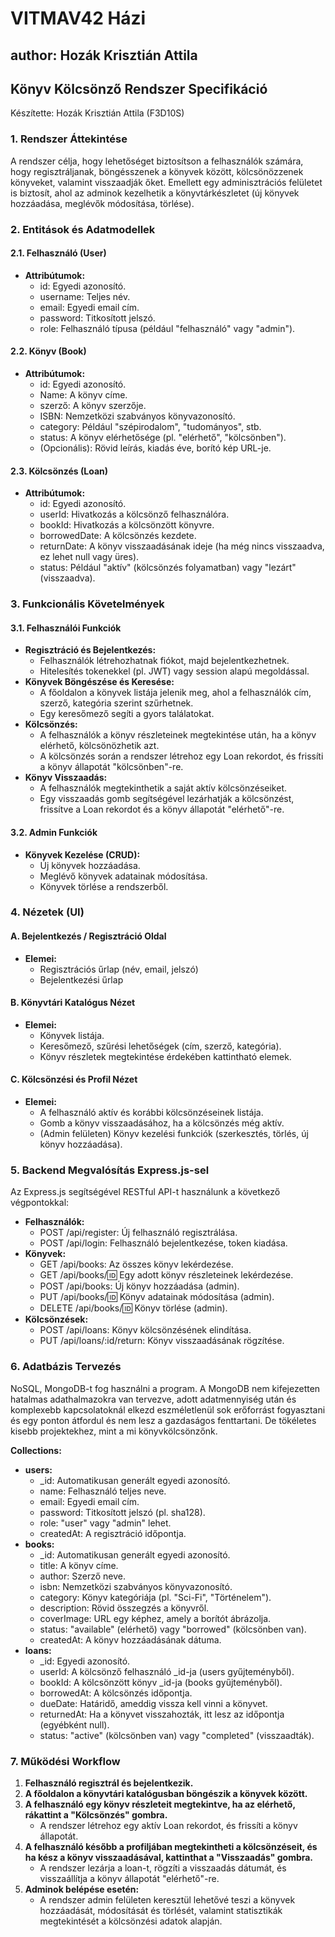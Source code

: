 <h1>VITMAV42 Házi</h1>
<h2>author: Hozák Krisztián Attila</h2>

## Könyv Kölcsönző Rendszer Specifikáció

Készítette: Hozák Krisztián Attila (F3D10S)

### 1\. Rendszer Áttekintése

A rendszer célja, hogy lehetőséget biztosítson a felhasználók számára, hogy regisztráljanak, böngésszenek a könyvek között, kölcsönözzenek könyveket, valamint visszaadják őket. Emellett egy adminisztrációs felületet is biztosít, ahol az adminok kezelhetik a könyvtárkészletet (új könyvek hozzáadása, meglévők módosítása, törlése).

### 2\. Entitások és Adatmodellek

#### 2.1. Felhasználó (User)

- **Attribútumok:**
  - id: Egyedi azonosító.
  - username: Teljes név.
  - email: Egyedi email cím.
  - password: Titkosított jelszó.
  - role: Felhasználó típusa (például "felhasználó" vagy "admin").

#### 2.2. Könyv (Book)

- **Attribútumok:**
  - id: Egyedi azonosító.
  - Name: A könyv címe.
  - szerző: A könyv szerzője.
  - ISBN: Nemzetközi szabványos könyvazonosító.
  - category: Például "szépirodalom", "tudományos", stb.
  - status: A könyv elérhetősége (pl. "elérhető", "kölcsönben").
  - (Opcionális): Rövid leírás, kiadás éve, borító kép URL-je.

#### 2.3. Kölcsönzés (Loan)

- **Attribútumok:**
  - id: Egyedi azonosító.
  - userId: Hivatkozás a kölcsönző felhasználóra.
  - bookId: Hivatkozás a kölcsönzött könyvre.
  - borrowedDate: A kölcsönzés kezdete.
  - returnDate: A könyv visszaadásának ideje (ha még nincs visszaadva, ez lehet null vagy üres).
  - status: Például "aktív" (kölcsönzés folyamatban) vagy "lezárt" (visszaadva).

### 3\. Funkcionális Követelmények

#### 3.1. Felhasználói Funkciók

- **Regisztráció és Bejelentkezés:**
  - Felhasználók létrehozhatnak fiókot, majd bejelentkezhetnek.
  - Hitelesítés tokenekkel (pl. JWT) vagy session alapú megoldással.
- **Könyvek Böngészése és Keresése:**
  - A főoldalon a könyvek listája jelenik meg, ahol a felhasználók cím, szerző, kategória szerint szűrhetnek.
  - Egy keresőmező segíti a gyors találatokat.
- **Kölcsönzés:**
  - A felhasználók a könyv részleteinek megtekintése után, ha a könyv elérhető, kölcsönözhetik azt.
  - A kölcsönzés során a rendszer létrehoz egy Loan rekordot, és frissíti a könyv állapotát "kölcsönben"-re.
- **Könyv Visszaadás:**
  - A felhasználók megtekinthetik a saját aktív kölcsönzéseiket.
  - Egy visszaadás gomb segítségével lezárhatják a kölcsönzést, frissítve a Loan rekordot és a könyv állapotát "elérhető"-re.

#### 3.2. Admin Funkciók

- **Könyvek Kezelése (CRUD):**
  - Új könyvek hozzáadása.
  - Meglévő könyvek adatainak módosítása.
  - Könyvek törlése a rendszerből.

### 4\. Nézetek (UI)

#### A. Bejelentkezés / Regisztráció Oldal

- **Elemei:**
  - Regisztrációs űrlap (név, email, jelszó)
  - Bejelentkezési űrlap

#### B. Könyvtári Katalógus Nézet

- **Elemei:**
  - Könyvek listája.
  - Keresőmező, szűrési lehetőségek (cím, szerző, kategória).
  - Könyv részletek megtekintése érdekében kattintható elemek.

#### C. Kölcsönzési és Profil Nézet

- **Elemei:**
  - A felhasználó aktív és korábbi kölcsönzéseinek listája.
  - Gomb a könyv visszaadásához, ha a kölcsönzés még aktív.
  - (Admin felületen) Könyv kezelési funkciók (szerkesztés, törlés, új könyv hozzáadása).

### 5\. Backend Megvalósítás Express.js-sel

Az Express.js segítségével RESTful API-t használunk a következő végpontokkal:

- **Felhasználók:**
  - POST /api/register: Új felhasználó regisztrálása.
  - POST /api/login: Felhasználó bejelentkezése, token kiadása.
- **Könyvek:**
  - GET /api/books: Az összes könyv lekérdezése.
  - GET /api/books/:id: Egy adott könyv részleteinek lekérdezése.
  - POST /api/books: Új könyv hozzáadása (admin).
  - PUT /api/books/:id: Könyv adatainak módosítása (admin).
  - DELETE /api/books/:id: Könyv törlése (admin).
- **Kölcsönzések:**
  - POST /api/loans: Könyv kölcsönzésének elindítása.
  - PUT /api/loans/:id/return: Könyv visszaadásának rögzítése.

### 6\. Adatbázis Tervezés

NoSQL, MongoDB-t fog használni a program. A MongoDB nem kifejezetten hatalmas adathalmazokra van tervezve, adott adatmennyiség után és komplexebb kapcsolatoknál elkezd eszméletlenül sok erőforrást fogyasztani és egy ponton átfordul és nem lesz a gazdaságos fenttartani. De tökéletes kisebb projektekhez, mint a mi könyvkölcsönzőnk.

**Collections:**

- **users:**
  - \_id: Automatikusan generált egyedi azonosító.
  - name: Felhasználó teljes neve.
  - email: Egyedi email cím.
  - password: Titkosított jelszó (pl. sha128).
  - role: "user" vagy "admin" lehet.
  - createdAt: A regisztráció időpontja.
- **books:**
  - \_id: Automatikusan generált egyedi azonosító.
  - title: A könyv címe.
  - author: Szerző neve.
  - isbn: Nemzetközi szabványos könyvazonosító.
  - category: Könyv kategóriája (pl. "Sci-Fi", "Történelem").
  - description: Rövid összegzés a könyvről.
  - coverImage: URL egy képhez, amely a borítót ábrázolja.
  - status: "available" (elérhető) vagy "borrowed" (kölcsönben van).
  - createdAt: A könyv hozzáadásának dátuma.
- **loans:**
  - \_id: Egyedi azonosító.
  - userId: A kölcsönző felhasználó \_id-ja (users gyűjteményből).
  - bookId: A kölcsönzött könyv \_id-ja (books gyűjteményből).
  - borrowedAt: A kölcsönzés időpontja.
  - dueDate: Határidő, ameddig vissza kell vinni a könyvet.
  - returnedAt: Ha a könyvet visszahozták, itt lesz az időpontja (egyébként null).
  - status: "active" (kölcsönben van) vagy "completed" (visszaadták).

### 7\. Működési Workflow

1. **Felhasználó regisztrál és bejelentkezik.**
2. **A főoldalon a könyvtári katalógusban böngészik a könyvek között.**
3. **A felhasználó egy könyv részleteit megtekintve, ha az elérhető, rákattint a "Kölcsönzés" gombra.**
    - A rendszer létrehoz egy aktív Loan rekordot, és frissíti a könyv állapotát.
4. **A felhasználó később a profiljában megtekintheti a kölcsönzéseit, és ha kész a könyv visszaadásával, kattinthat a "Visszaadás" gombra.**
    - A rendszer lezárja a loan-t, rögzíti a visszaadás dátumát, és visszaállítja a könyv állapotát "elérhető"-re.
5. **Adminok belépése esetén:**
    - A rendszer admin felületen keresztül lehetővé teszi a könyvek hozzáadását, módosítását és törlését, valamint statisztikák megtekintését a kölcsönzési adatok alapján.

